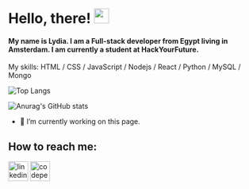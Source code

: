 <!-- ![Header](https://images.unsplash.com/photo-1617529497471-9218633199c0?ixid=MnwxMjA3fDB8MHxwaG90by1wYWdlfHx8fGVufDB8fHx8&ixlib=rb-1.2.1&auto=format&fit=crop&w=750&q=80) -->

# Hello, there! <img src="https://raw.githubusercontent.com/MartinHeinz/MartinHeinz/master/wave.gif" width="30px">
#### My name is Lydia. I am a Full-stack developer from Egypt living in Amsterdam. I am currently a student at HackYourFuture.

<!-- I am looking to prove my coding and software skills through an entry-level position in an organization that ‎will ‎effectively utilize my experience and offers ‎an opportunity for my career, hoping to achieve my goals ‎throw your respected organization. -->

My skills: HTML / CSS / JavaScript / Nodejs / React / Python / MySQL / Mongo

![Top Langs](https://github-readme-stats.vercel.app/api/top-langs/?username=Lydia-GG&layout=compact)

![Anurag's GitHub stats](https://github-readme-stats.vercel.app/api?username=Lydia-GG)

- 🔭 I’m currently working on this page. 



## How to reach me:
 [<img src='https://cdn.jsdelivr.net/npm/simple-icons@3.0.1/icons/linkedin.svg' alt='linkedin' height='40'>](https://www.linkedin.com/in/lydia-samir-45a975108//)  [<img src='https://cdn.jsdelivr.net/npm/simple-icons@3.0.1/icons/codepen.svg' alt='codepen' height='40'>](https://codepen.io/lydia-gg)  

